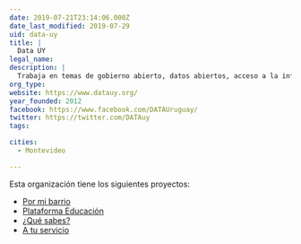 ```yaml
---
date: 2019-07-21T23:14:06.000Z
date_last_modified: 2019-07-29
uid: data-uy
title: |
  Data UY
legal_name: 
description: |
  Trabaja en temas de gobierno abierto, datos abiertos, acceso a la información pública y participación a través del uso de tecnología cívica.
org_type: 
website: https://www.datauy.org/
year_founded: 2012
facebook: https://www.facebook.com/DATAUruguay/
twitter: https://twitter.com/DATAuy
tags:

cities: 
  - Montevideo

---
```


Esta organización tiene los siguientes proyectos:

- [Por mi barrio](/proyectos/por-mi-barrio)
- [Plataforma Educación](/proyectos/plataforma-educacion)
- [¿Qué sabes?](/proyectos/que-sabes)
- [A tu servicio](/proyectos/a-tu-servicio)
